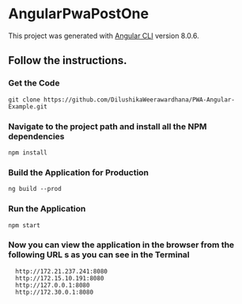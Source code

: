 # AngularPwaPostOne

This project was generated with [Angular CLI](https://github.com/angular/angular-cli) version 8.0.6.

## Follow the instructions.

### Get the Code 

```
git clone https://github.com/DilushikaWeerawardhana/PWA-Angular-Example.git
```

### Navigate to the project path and install all the NPM dependencies 

```
npm install
```

### Build the Application for Production

```
ng build --prod
```

### Run the Application

```
npm start
```

### Now you can view the application in the browser from the following URL s as you can see in the Terminal

```
  http://172.21.237.241:8080
  http://172.15.10.191:8080
  http://127.0.0.1:8080
  http://172.30.0.1:8080
```